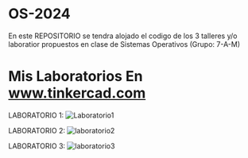 # OS-2024
En este REPOSITORIO se tendra alojado el codigo de los 3 talleres y/o laboratior propuestos en clase de Sistemas Operativos (Grupo: 7-A-M)

# Mis Laboratorios En www.tinkercad.com
LABORATORIO 1:
![Laboratorio1](https://github.com/OscarNarvaez/OS-2024/assets/80129656/ff60fcec-fea0-4162-b539-fa2f3c1e0cf5)

LABORATORIO 2:
![laboratorio2](https://github.com/OscarNarvaez/OS-2024/assets/80129656/f3483069-2768-4238-a392-b930418f2047)

LABORATORIO 3:
![laboratorio3](https://github.com/OscarNarvaez/OS-2024/assets/80129656/0425af1c-f026-4df8-aab1-55e3921ced89)
